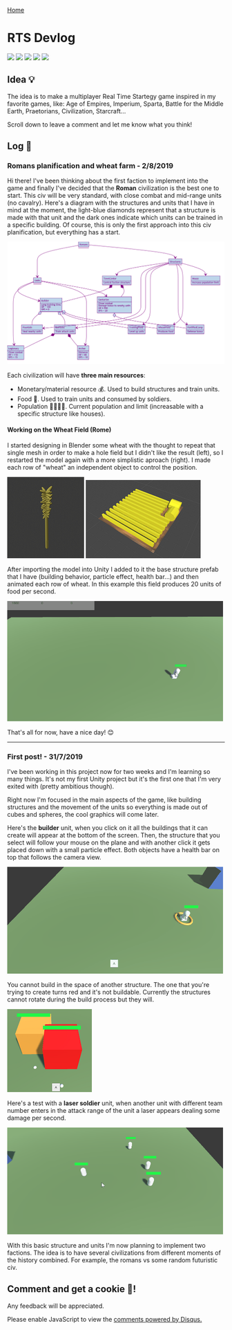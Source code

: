 <script src="https://unpkg.com/mermaid@8.1.0/dist/mermaid.min.js"></script>

[Home](index.md)

# RTS Devlog
![](https://img.shields.io/badge/Modeling-Blender_2.8-orange.svg) ![](https://img.shields.io/badge/Game_Engine-Unity_3D-blue.svg) ![](https://img.shields.io/badge/Blogging-Markdown-green.svg) ![](https://img.shields.io/badge/Energy-Coffee-brown.svg) ![](https://img.shields.io/github/last-commit/guilleqp/guilleqp.github.io)

## Idea 💡
The idea is to make a multiplayer Real Time Startegy game inspired in my favorite games, like: Age of Empires, Imperium, Sparta, Battle for the Middle Earth, Praetorians, Civilization, Starcraft...

Scroll down to leave a comment and let me know what you think!

## Log 📰
### Romans planification and wheat farm - 2/8/2019
Hi there! I've been thinking about the first faction to implement into the game and finally I've decided that the **Roman** civilization is the best one to start. This civ will be very standard, with close combat and mid-range units (no cavalry). Here's a diagram with the structures and units that I have in mind at the moment, the light-blue diamonds represent that a structure is made with that unit and the dark ones indicate which units can be trained in a specific building. Of course, this is only the first approach into this civ planification, but everything has a start.

![](/images/romans.png)

Each civilization will have **three main resources**:
- Monetary/material resource 💰. Used to build structures and train units.
- Food 🍞. Used to train units and consumed by soldiers.
- Population 👩‍👩‍👦‍👦. Current population and limit (increasable with a specific structure like houses).

#### Working on the Wheat Field (Rome)

I started designing in Blender some wheat with the thought to repeat that single mesh in order to make a hole field but I didn't like the result (left), so I restarted the model again with a more simplistic aproach (right). I made each row of "wheat" an independent object to control the position.

![](/images/wheat_first_try.png) ![](/images/wheat_field.png)

After importing the model into Unity I added to it the base structure prefab that I have (building behavior, particle effect, health bar...) and then animated each row of wheat. In this example this field produces 20 units of food per second.

![](/gifs/wheat_field.gif)

That's all for now, have a nice day! 😊

* * *
### First post! - 31/7/2019
I've been working in this project now for two weeks and I'm learning so many things. It's not my first Unity project but it's the first one that I'm very exited with (pretty ambitious though).

Right now I'm focused in the main aspects of the game, like building structures and the movement of the units so everything is made out of cubes and spheres, the cool graphics will come later. 

Here's the **builder** unit, when you click on it all the buildings that it can create will appear at the bottom of the screen. Then, the structure that you select will follow your mouse on the plane and with another click it gets placed down with a small particle effect. Both objects have a health bar on top that follows the camera view.

![](/gifs/construir_cuartel.gif)

You cannot build in the space of another structure. The one that you're trying to create turns red and it's not buildable. Currently the structures cannot rotate during the build process but they will.

![](/images/cannot_build_there.png)

Here's a test with a **laser soldier** unit, when another unit with different team number enters in the attack range of the unit a laser appears dealing some damage per second.

![](/gifs/laser_soldier.gif)

With this basic structure and units I'm now planning to implement two factions. The idea is to have several civilizations from different moments of the history combined. For example, the romans vs some random futuristic civ.

## Comment and get a cookie 🍪!
Any feedback will be appreciated.

<div id="disqus_thread"></div>
<script>
    (function() {  // REQUIRED CONFIGURATION VARIABLE: EDIT THE SHORTNAME BELOW
        var d = document, s = d.createElement('script');
        
        s.src = 'https://guilleqp.disqus.com/embed.js'; 
        
        s.setAttribute('data-timestamp', +new Date());
        (d.head || d.body).appendChild(s);
    })();
</script>
<noscript>Please enable JavaScript to view the <a href="https://disqus.com/?ref_noscript" rel="nofollow">comments powered by Disqus.</a></noscript>
